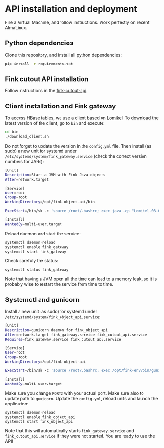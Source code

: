 # API installation and deployment

Fire a Virtual Machine, and follow instructions. Work perfectly on recent AlmaLinux.

## Python dependencies

Clone this repository, and install all python dependencies:

```bash
pip install -r requirements.txt
```

## Fink cutout API installation

Follow instructions in the [fink-cutout-api](https://github.com/astrolabsoftware/fink-cutout-api/blob/main/install/README.md).

## Client installation and Fink gateway

To access HBase tables, we use a client based on [Lomikel](https://github.com/hrivnac/Lomikel). To download the latest version of the client, go to `bin` and execute:

```bash
cd bin
./download_client.sh
```

Do not forget to update the version in the `config.yml` file. Then install (as sudo) a new unit for systemd under `/etc/systemd/system/fink_gateway.service` (check the correct version numbers for JARs):

```bash
[Unit]
Description=Start a JVM with Fink Java objects
After=network.target

[Service]
User=root
Group=root
WorkingDirectory=/opt/fink-object-api/bin

ExecStart=/bin/sh -c 'source /root/.bashrc; exec java -cp "Lomikel-03.04.00x-HBase.exe.jar:py4j0.10.9.7.jar:gson-2.11.0.jar" com.Lomikel.Py4J.LomikelGatewayServer 2>&1 >> /tmp/fink_gateway.out'

[Install]
WantedBy=multi-user.target
```

Reload daemon and start the service:

```bash
systemctl daemon-reload
systemctl enable fink_gateway
systemctl start fink_gateway
```

Check carefuly the status:

```bash
systemctl status fink_gateway
```

Note that having a JVM open all the time can lead to a memory leak, so it is probably wise to restart the service from time to time.


## Systemctl and gunicorn

Install a new unit (as sudo) for systemd under `/etc/systemd/system/fink_object_api.service`:

```bash
[Unit]
Description=gunicorn daemon for fink_object_api
After=network.target fink_gateway.service fink_cutout_api.service
Requires=fink_gateway.service fink_cutout_api.service

[Service]
User=root
Group=root
WorkingDirectory=/opt/fink-object-api

ExecStart=/bin/sh -c 'source /root/.bashrc; exec /opt/fink-env/bin/gunicorn --log-file=/tmp/fink_object_api.log app:app -b :PORT2 --workers=1 --threads=8 --timeout 180 --chdir /opt/fink-object-api --bind unix:/run/fink_object_api.sock 2>&1 >> /tmp/fink_object_api.out'

[Install]
WantedBy=multi-user.target
```

Make sure you change `PORT2` with your actual port. Make sure also to update path to `gunicorn`. Update the `config.yml`, reload units and launch the application:

```bash
systemctl daemon-reload
systemctl enable fink_object_api
systemctl start fink_object_api
```

Note that this will automatically starts `fink_gateway.service` and `fink_cutout_api.service` if they were not started. You are ready to use the API!
